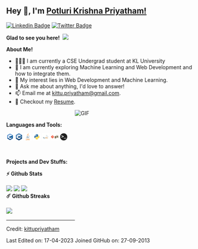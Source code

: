 
## Hey 👋, I'm [Potluri Krishna Priyatham!](https://github.com/kittupriyatham)

[![Linkedin Badge](https://img.shields.io/badge/-LinkedIn-0e76a8?style=flat-square&logo=Linkedin&logoColor=white)](https://www.linkedin.com/in/potluri-krishna-priyatham/)
[![Twitter Badge](https://img.shields.io/badge/-Twitter-00acee?style=flat-square&logo=Twitter&logoColor=white)](https://twitter.com/kittupriyatham)


**Glad to see you here!**  &nbsp;![](https://visitor-badge.glitch.me/badge?page_id=kittupriyatham.kittupriyatham&style=flat-square&color=0088cc)

 **About Me!**

- 👨🏽‍💻 I am currently a CSE Undergrad student at KL University
- 🌱 I am currently exploring Machine Learning and Web Development and how to integrate them. 
- 🤔 My interest lies in Web Development and Machine Learning.
- 💬 Ask me about anything, I'd love to answer!
- 📫 Email me at [kittu.priyatham@gmail.com](mailto:kittu.priyatham@gmail.com).
- 📝 Checkout my [Resume](https://potlurikrishnapriyatham.azurewebsites.net/resume). 


<img align="right" alt="GIF" width="320" height="320" src="https://i.pinimg.com/originals/e4/26/70/e426702edf874b181aced1e2fa5c6cde.gif" />

<br/>

**Languages and Tools:**

<code><img height="20" src="https://raw.githubusercontent.com/github/explore/80688e429a7d4ef2fca1e82350fe8e3517d3494d/topics/c/c.png"></code>
<code><img height="20" src="https://raw.githubusercontent.com/github/explore/80688e429a7d4ef2fca1e82350fe8e3517d3494d/topics/cpp/cpp.png"></code>
<code><img height="20" src="https://raw.githubusercontent.com/github/explore/80688e429a7d4ef2fca1e82350fe8e3517d3494d/topics/java/java.png"></code>
<code><img height="20" src="https://raw.githubusercontent.com/github/explore/80688e429a7d4ef2fca1e82350fe8e3517d3494d/topics/python/python.png"></code>
<code><img height="20" src="https://raw.githubusercontent.com/github/explore/80688e429a7d4ef2fca1e82350fe8e3517d3494d/topics/mysql/mysql.png"></code>
<code><img height="20" src="https://raw.githubusercontent.com/github/explore/80688e429a7d4ef2fca1e82350fe8e3517d3494d/topics/git/git.png"></code>
<code><img height="20" src="https://raw.githubusercontent.com/github/explore/80688e429a7d4ef2fca1e82350fe8e3517d3494d/topics/terminal/terminal.png"></code>


<br/>

**Projects and Dev Stuffs:**


  <summary><b>⚡ Github Stats</b></summary>
  <br />
  <img height="180em" src="https://github-readme-stats.vercel.app/api?username=kittupriyatham&show_icons=true&hide_border=true&&count_private=true&include_all_commits=true&theme=dark" />
  <img height="180em" src="https://github-readme-stats.vercel.app/api/top-langs/?username=kittupriyatham&show_icons=true&hide_border=true&layout=compact&langs_count=8&theme=dark"/>
  <img height="180em" src="https://github-readme-stats.vercel.app/api/wakatime?username=be10d827-91e3-48c5-8d39-df5f7474e9c4"/>
  

  <summary><b>☄️ Github Streaks</b></summary>
  <br />
  <img height="180em" src="https://github-readme-streak-stats.herokuapp.com?user=kittupriyatham&theme=dark" />


---
Credit: [kittupriyatham](https://github.com/kittupriyatham)

Last Edited on: 17-04-2023
Joined GitHub on: 27-09-2013
